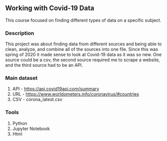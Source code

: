 ## Working with Covid-19 Data
This course focused on finding different types of data on a specific subject.

### Description
This project was about finding data from different sources and being able to clean, analyze, and combine all of the sources into one file. Since this was spring of 2020 it made sense to look at Covid-19 data as it was so new. One source could be a csv, the second source required me to scrape a website, and the third source had to be an API. 

### Main dataset
1. API - https://api.covid19api.com/summary
2. URL - https://www.worldometers.info/coronavirus/#countries
3. CSV - corona_latest.csv

### Tools
1. Python
2. Jupyter Notebook
3. Html

